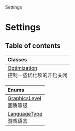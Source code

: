 Settings

# Settings <Badge type="tip" text="Groups" /> <Score text="Settings" />

## Table of contents
| Classes |
| :-----|
| [Optimization](../classes/Gameplay.Optimization.md) <br> 控制一些优化项的开启关闭 |


| Enums |
| :-----|
| [GraphicsLevel](../enums/Type.GraphicsLevel.md) <br> 画质等级 |
| [LanguageType](../enums/Type.LanguageType.md) <br> 游戏语言 |


